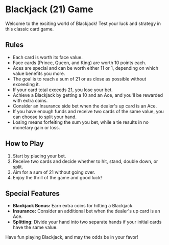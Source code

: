 # Blackjack (21) Game

Welcome to the exciting world of Blackjack! Test your luck and strategy in this classic card game.

## Rules

- Each card is worth its face value.
- Face cards (Prince, Queen, and King) are worth 10 points each.
- Aces are special and can be worth either 11 or 1, depending on which value benefits you more.
- The goal is to reach a sum of 21 or as close as possible without exceeding it.
- If your card total exceeds 21, you lose your bet.
- Achieve a Blackjack by getting a 10 and an Ace, and you'll be rewarded with extra coins.
- Consider an Insurance side bet when the dealer's up card is an Ace.
- If you have enough funds and receive two cards of the same value, you can choose to split your hand.
- Losing means forfeiting the sum you bet, while a tie results in no monetary gain or loss.

## How to Play

1. Start by placing your bet.
2. Receive two cards and decide whether to hit, stand, double down, or split.
3. Aim for a sum of 21 without going over.
4. Enjoy the thrill of the game and good luck!

## Special Features

- **Blackjack Bonus:** Earn extra coins for hitting a Blackjack.
- **Insurance:** Consider an additional bet when the dealer's up card is an Ace.
- **Splitting:** Divide your hand into two separate hands if your initial cards have the same value.

Have fun playing Blackjack, and may the odds be in your favor!
